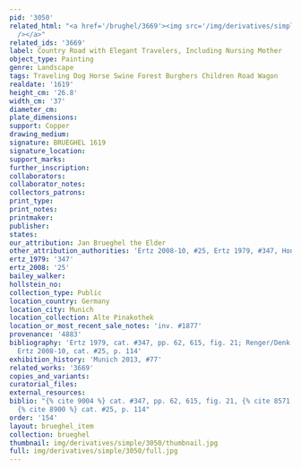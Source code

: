 ```yaml
---
pid: '3050'
related_html: "<a href='/brughel/3669'><img src='/img/derivatives/simple/3669/thumbnail.jpg'
  /></a>"
related_ids: '3669'
label: Country Road with Elegant Travelers, Including Nursing Mother
object_type: Painting
genre: Landscape
tags: Traveling Dog Horse Swine Forest Burghers Children Road Wagon
realdate: '1619'
height_cm: '26.8'
width_cm: '37'
diameter_cm: 
plate_dimensions: 
support: Copper
drawing_medium: 
signature: BRUEGHEL 1619
signature_location: 
support_marks: 
further_inscription: 
collaborators: 
collaborator_notes: 
collectors_patrons: 
print_type: 
print_notes: 
printmaker: 
publisher: 
states: 
our_attribution: Jan Brueghel the Elder
other_attribution_authorities: 'Ertz 2008-10, #25, Ertz 1979, #347, Honig database'
ertz_1979: '347'
ertz_2008: '25'
bailey_walker: 
hollstein_no: 
collection_type: Public
location_country: Germany
location_city: Munich
location_collection: Alte Pinakothek
location_or_most_recent_sale_notes: 'inv. #1877'
provenance: '4883'
bibliography: 'Ertz 1979, cat. #347, pp. 62, 615, fig. 21; Renger/Denk 2002, p. 112;
  Ertz 2008-10, cat. #25, p. 114'
exhibition_history: 'Munich 2013, #77'
related_works: '3669'
copies_and_variants: 
curatorial_files: 
external_resources: 
biblio: "{% cite 9004 %} cat. #347, pp. 62, 615, fig. 21, {% cite 8571 %} p. 112,
  {% cite 8900 %} cat. #25, p. 114"
order: '154'
layout: brueghel_item
collection: brueghel
thumbnail: img/derivatives/simple/3050/thumbnail.jpg
full: img/derivatives/simple/3050/full.jpg
---
```

